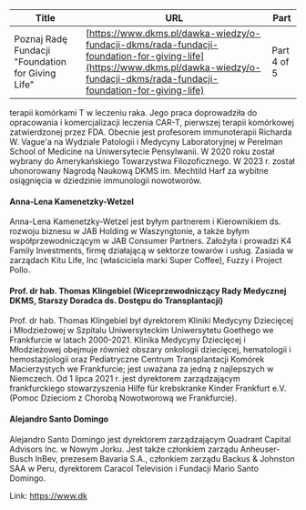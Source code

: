 | **Title**       | **URL**           | **Part**              |
|-----------------|-------------------|-----------------------|
| Poznaj Radę Fundacji "Foundation for Giving Life"         | [https://www.dkms.pl/dawka-wiedzy/o-fundacji-dkms/rada-fundacji-foundation-for-giving-life](https://www.dkms.pl/dawka-wiedzy/o-fundacji-dkms/rada-fundacji-foundation-for-giving-life)    | Part 4 of 5          |

 terapii komórkami T w leczeniu raka. Jego praca doprowadziła do opracowania i komercjalizacji leczenia CAR\-T, pierwszej terapii komórkowej zatwierdzonej przez FDA. Obecnie jest profesorem immunoterapii Richarda W. Vague'a na Wydziale Patologii i Medycyny Laboratoryjnej w Perelman School of Medicine na Uniwersytecie Pensylwanii. W 2020 roku został wybrany do Amerykańskiego Towarzystwa Filozoficznego. W 2023 r. został uhonorowany Nagrodą Naukową DKMS im. Mechtild Harf za wybitne osiągnięcia w dziedzinie immunologii nowotworów.


#### Anna\-Lena Kamenetzky\-Wetzel


Anna\-Lena Kamenetzky\-Wetzel jest byłym partnerem i Kierownikiem ds. rozwoju biznesu w JAB Holding w Waszyngtonie, a także byłym współprzewodniczącym w JAB Consumer Partners. Założyła i prowadzi K4 Family Investments, firmę działającą w sektorze towarów i usług. Zasiada w zarządach Kitu Life, Inc (właściciela marki Super Coffee), Fuzzy i Project Pollo.


#### Prof. dr hab. Thomas Klingebiel (Wiceprzewodniczący Rady Medycznej DKMS, Starszy Doradca ds. Dostępu do Transplantacji)


Prof. dr hab. Thomas Klingebiel był dyrektorem Kliniki Medycyny Dziecięcej i Młodzieżowej w Szpitalu Uniwersyteckim Uniwersytetu Goethego we Frankfurcie w latach 2000\-2021\. Klinika Medycyny Dziecięcej i Młodzieżowej obejmuje również obszary onkologii dziecięcej, hematologii i hemostazjologii oraz Pediatryczne Centrum Transplantacji Komórek Macierzystych we Frankfurcie; jest uważana za jedną z najlepszych w Niemczech. Od 1 lipca 2021 r. jest dyrektorem zarządzającym frankfurckiego stowarzyszenia Hilfe für krebskranke Kinder Frankfurt e.V. (Pomoc Dzieciom z Chorobą Nowotworową we Frankfurcie).


#### Alejandro Santo Domingo


Alejandro Santo Domingo jest dyrektorem zarządzającym Quadrant Capital Advisors Inc. w Nowym Jorku. Jest także członkiem zarządu Anheuser\-Busch InBev, prezesem Bavaria S.A., członkiem zarządu Backus \& Johnston SAA w Peru, dyrektorem Caracol Televisión i Fundacji Mario Santo Domingo.



Link: https://www.dk